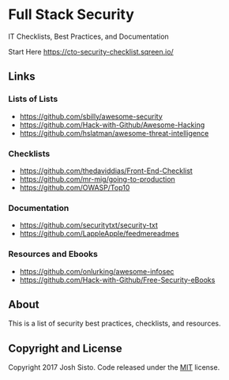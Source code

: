 # Full Stack Security
IT Checklists, Best Practices, and Documentation

Start Here https://cto-security-checklist.sqreen.io/

## Links
### Lists of Lists
+ https://github.com/sbilly/awesome-security
+ https://github.com/Hack-with-Github/Awesome-Hacking
+ https://github.com/hslatman/awesome-threat-intelligence

### Checklists
+ https://github.com/thedaviddias/Front-End-Checklist
+ https://github.com/mr-mig/going-to-production
+ https://github.com/OWASP/Top10

### Documentation
+ https://github.com/securitytxt/security-txt
+ https://github.com/LappleApple/feedmereadmes

### Resources and Ebooks
+ https://github.com/onlurking/awesome-infosec
+ https://github.com/Hack-with-Github/Free-Security-eBooks

## About

This is a list of security best practices, checklists, and resources. 

## Copyright and License

Copyright 2017 Josh Sisto. Code released under the [MIT](https://github.com/llamafarmer/FSS/blob/master/LICENSE) license.
